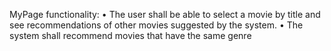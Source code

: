 MyPage functionality:
• The user shall be able to select a movie by title and see recommendations of other movies suggested by the system.
• The system shall recommend movies that have the same genre